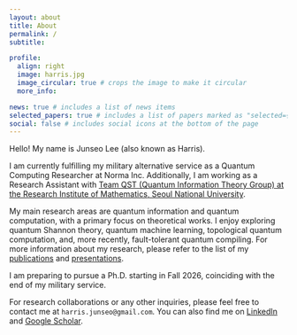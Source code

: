```yaml
---
layout: about
title: About
permalink: /
subtitle: 

profile:
  align: right
  image: harris.jpg
  image_circular: true # crops the image to make it circular
  more_info:

news: true # includes a list of news items
selected_papers: true # includes a list of papers marked as "selected={true}"
social: false # includes social icons at the bottom of the page
---
```


Hello! My name is Junseo Lee (also known as Harris).

I am currently fulfilling my military alternative service as a Quantum Computing Researcher at Norma Inc. Additionally, I am working as a Research Assistant with [Team QST (Quantum Information Theory Group) at the Research Institute of Mathematics, Seoul National University](https://sites.google.com/view/team-qst/home).

My main research areas are quantum information and quantum computation, with a primary focus on theoretical works. I enjoy exploring quantum Shannon theory, quantum machine learning, topological quantum computation, and, more recently, fault-tolerant quantum compiling. For more information about my research, please refer to the list of my [publications](/publications) and [presentations](/presentations).

I am preparing to pursue a Ph.D. starting in Fall 2026, coinciding with the end of my military service.

For research collaborations or any other inquiries, please feel free to contact me at `harris.junseo@gmail.com`.
You can also find me on [LinkedIn](http://www.linkedin.com/in/harris-quantum) and [Google Scholar](https://scholar.google.co.kr/citations?user=mal5ZI8AAAAJ&hl=ko).
